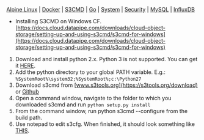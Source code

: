 [Alpine Linux](../alpine-linux/) | [Docker](../docker/) | [S3CMD](../s3cmd/) | [Go](../go/) | [System](../system/) | [Security](../security/) | [MySQL](../mysql/) | [InfluxDB](../influxdb/)

- Installing S3CMD on Windows CF. [https://docs.cloud.datapipe.com/downloads/cloud-object-storage/setting-up-and-using-s3cmd/s3cmd-for-windows](https://docs.cloud.datapipe.com/downloads/cloud-object-storage/setting-up-and-using-s3cmd/s3cmd-for-windows)

1. Download and install python 2.x.  Python 3 is not supported. You can get it [HERE](https://www.python.org/downloads/windows/).
2. Add the python directory to your global PATH variable. E.g.: ```%SystemRoot%\system32;%SystemRoot%;c:\Python27```
3. Download s3cmd from [www.s3tools.org](https://s3tools.org/download) or [Github](https://github.com/s3tools/s3cmd/archive/master.zip)
4. Open a command window, navigate to the folder to which you downloaded s3cmd and run ```python setup.py install```
5. From the command window, run python s3cmd --configure from the build path.
6. Use notepad to edit s3cfg.  When finished, it should look something like [THIS](https://docs.cloud.datapipe.com/cloud-object-storage/setting-up-and-using-s3cmd/s3cfg-example).

